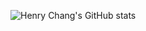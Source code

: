 ![Henry Chang's GitHub stats](https://github-readme-stats.vercel.app/api?username=changyuheng&count_private=true&show_icons=true&bg_color=30,e96443,904e95&title_color=fff&text_color=fff)
